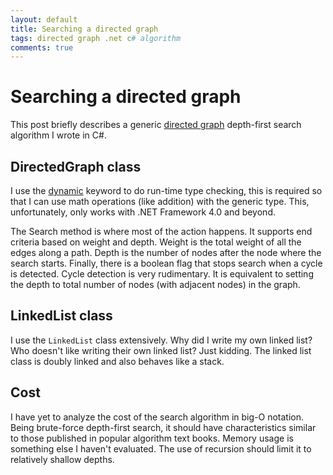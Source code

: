 ```yaml
---
layout: default
title: Searching a directed graph
tags: directed graph .net c# algorithm
comments: true
---
```

# Searching a directed graph

This post briefly describes a generic [directed graph](https://github.com/tewarid/net-directed-graph) depth-first search algorithm I wrote in C#.

## DirectedGraph class

I use the [dynamic](http://msdn.microsoft.com/en-us/library/dd264736.aspx) keyword to do run-time type checking, this is required so that I can use math operations (like addition) with the generic type. This, unfortunately, only works with .NET Framework 4.0 and beyond.

The Search method is where most of the action happens. It supports end criteria based on weight and depth. Weight is the total weight of all the edges along a path. Depth is the number of nodes after the node where the search starts. Finally, there is a boolean flag that stops search when a cycle is detected. Cycle detection is very rudimentary. It is equivalent to setting the depth to total number of nodes (with adjacent nodes) in the graph.

## LinkedList class

I use the `LinkedList` class extensively. Why did I write my own linked list? Who doesn't like writing their own linked list? Just kidding. The linked list class is doubly linked and also behaves like a stack.

## Cost

I have yet to analyze the cost of the search algorithm in big-O notation. Being brute-force depth-first search, it should have characteristics similar to those published in popular algorithm text books. Memory usage is something else I haven't evaluated. The use of recursion should limit it to relatively shallow depths.
